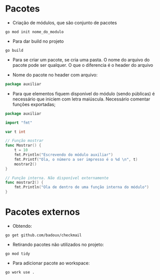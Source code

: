 # Pacotes

- Criação de módulos, que são conjunto de pacotes

```shell
go mod init nome_do_modulo

```

- Para dar build no projeto

```shell
go build

```

- Para se criar um pacote, se cria uma pasta. O nome do arquivo do pacote pode ser qualquer.
  O que o diferencia é o header do arquivo

- Nome do pacote no header com arquivo:

```go
package auxiliar
```

- Para que elementos fiquem disponível do módulo (sendo públicas) é necessário que iniciem com letra maiúscula. Necessário comentar funções exportadas;

```go
package auxiliar

import "fmt"

var t int

// Função mostrar
func Mostrar() {
	t = 10
	fmt.Println("Escrevendo do módulo auxiliar")
	fmt.Printf("Ola, o número a ser impresso é o %d \n", t)
	mostrar2()
}

// Função interna. Não disponível externamente
func mostrar2() {
	fmt.Println("Ola de dentro de uma função interna do módulo")
}

```

# Pacotes externos

- Obtendo:

```shell
go get github.com/badoux/checkmail

```

- Retirando pacotes não utilizados no projeto:

```shell
go mod tidy
```

- Para adicionar pacote ao workspace:

```shell
go work use .
```
